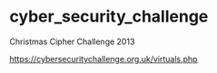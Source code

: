 cyber_security_challenge
========================

Christmas Cipher Challenge 2013

https://cybersecuritychallenge.org.uk/virtuals.php
